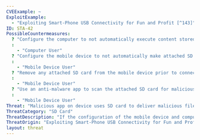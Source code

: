 ```yaml
--- 
CVEExample: ~
ExploitExample: 
  - "Exploiting Smart-Phone USB Connectivity for Fun and Profit [^143]"
ID: STA-42
PossibleCountermeasures: 
  ? "Configure the computer to not automatically execute content stored on mounted USB devices."
  : 
    - "Computer User"
  ? "Configure the mobile device to not automatically make attached SD media available to a USB-connected computer."
  : 
    - "Mobile Device User"
  ? "Remove any attached SD card from the mobile device prior to connecting to a computer."
  : 
    - "Mobile Device User"
  ? "Use an anti-malware app to scan the attached SD card for malicious files prior to connecting to a computer."
  : 
    - "Mobile Device User"
Threat: "Malicious app on device uses SD card to deliver malicious files to USB-connected computer."
ThreatCategory: "SD Card"
ThreatDescription: "If the configuration of the mobile device and computer allow, an attached SD card will automatically be mounted by a USB-connected computer as a mass storage device. If the SD card contains executable files designed to automatically execute (e.g. autoexec.bat), they will automatically execute. A malicious mobile app can exploit this weakness by writing malicious executables to an attached SD card."
ThreatOrigin: "Exploiting Smart-Phone USB Connectivity for Fun and Profit [^143]"
layout: threat
---
```

